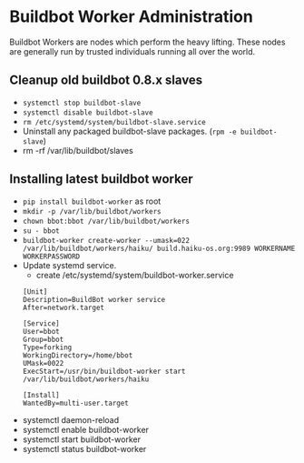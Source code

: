 # Buildbot Worker Administration

Buildbot Workers are nodes which perform the heavy lifting. These nodes are generally run by trusted individuals running all over the world.

## Cleanup old buildbot 0.8.x slaves

* ```systemctl stop buildbot-slave```
* ```systemctl disable buildbot-slave```
* ```rm /etc/systemd/system/buildbot-slave.service```
* Uninstall any packaged buildbot-slave packages. (```rpm -e buildbot-slave```)
* rm -rf /var/lib/buildbot/slaves

## Installing latest buildbot worker

* ```pip install buildbot-worker``` as root
* ```mkdir -p /var/lib/buildbot/workers```
* ```chown bbot:bbot /var/lib/buildbot/workers```
* ```su - bbot```
* ```buildbot-worker create-worker --umask=022 /var/lib/buildbot/workers/haiku/ build.haiku-os.org:9989 WORKERNAME WORKERPASSWORD```
* Update systemd service.
  * create /etc/systemd/system/buildbot-worker.service
  ```
  [Unit]
  Description=BuildBot worker service
  After=network.target

  [Service]
  User=bbot
  Group=bbot
  Type=forking
  WorkingDirectory=/home/bbot
  UMask=0022
  ExecStart=/usr/bin/buildbot-worker start /var/lib/buildbot/workers/haiku

  [Install]
  WantedBy=multi-user.target
  ```
* systemctl daemon-reload
* systemctl enable buildbot-worker
* systemctl start buildbot-worker
* systemctl status buildbot-worker
